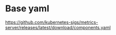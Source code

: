 # Base yaml

https://github.com/kubernetes-sigs/metrics-server/releases/latest/download/components.yaml
